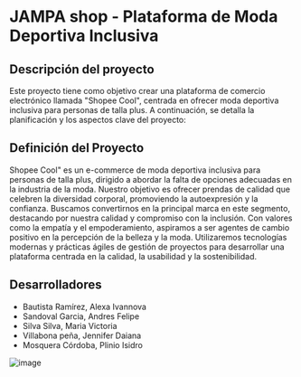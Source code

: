 # JAMPA shop - Plataforma de Moda Deportiva Inclusiva

## Descripción del proyecto
Este proyecto tiene como objetivo crear una plataforma de comercio electrónico llamada "Shopee Cool", centrada en ofrecer moda deportiva inclusiva para personas de talla plus. A continuación, se detalla la planificación y los aspectos clave del proyecto:

## Definición del Proyecto
Shopee Cool" es un e-commerce de moda deportiva inclusiva para personas de talla plus, dirigido a abordar la falta de opciones adecuadas en la industria de la moda. Nuestro objetivo es ofrecer prendas de calidad que celebren la diversidad corporal, promoviendo la autoexpresión y la confianza. Buscamos convertirnos en la principal marca en este segmento, destacando por nuestra calidad y compromiso con la inclusión. Con valores como la empatía y el empoderamiento, aspiramos a ser agentes de cambio positivo en la percepción de la belleza y la moda. Utilizaremos tecnologías modernas y prácticas ágiles de gestión de proyectos para desarrollar una plataforma centrada en la calidad, la usabilidad y la sostenibilidad.

## Desarrolladores

-   Bautista Ramírez, Alexa Ivannova
-   Sandoval Garcia, Andres Felipe
-   Silva Silva, Maria Victoria
-   Villabona peña, Jennifer Daiana
-   Mosquera Córdoba, Plinio Isidro

![image](https://github.com/MosqueraP/grupo-8-shopee-cool/assets/100236783/d8373195-840e-41fa-8334-52df1e411589)

